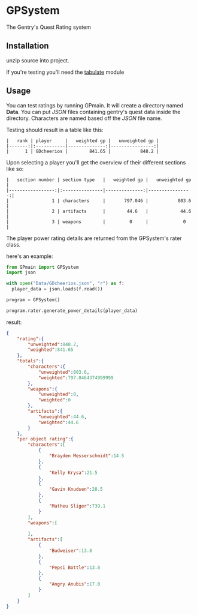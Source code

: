 # GPSystem
The Gentry's Quest Rating system

## Installation
unzip source into project.

If you're testing you'll need the [tabulate](https://pypi.org/project/tabulate/) module

## Usage
You can test ratings by running GPmain. It will create a directory named **Data**. You can put *JSON* files containing gentry's quest data inside the directory. Characters are named based off the *JSON* file name.

Testing should result in a table like this:
```
|   rank | player     |   weighted gp |   unweighted gp |
|-------:|:-----------|--------------:|----------------:|
|      1 | GDcheerios |        841.65 |           848.2 |
```

Upon selecting a player you'll get the overview of their different sections like so:
```
|   section number | section type   |   weighted gp |   unweighted gp |
|-----------------:|:---------------|--------------:|----------------:|
|                1 | characters     |       797.046 |           803.6 |
|                2 | artifacts      |        44.6   |            44.6 |
|                3 | weapons        |         0     |             0   |
```

The player power rating details are returned from the GPSystem's rater class.

here's an example:
```py
from GPmain import GPSystem
import json

with open("Data/GDcheerios.json", "r") as f:
  player_data = json.loads(f.read())

program = GPSystem()

program.rater.generate_power_details(player_data)
```

result:
```json
{
    "rating":{
        "unweighted":848.2,
        "weighted":841.65
    },
    "totals":{
        "characters":{
            "unweighted":803.6,
            "weighted":797.0464374999999
        },
        "weapons":{
            "unweighted":0,
            "weighted":0
        },
        "artifacts":{
            "unweighted":44.6,
            "weighted":44.6
        }
    },
    "per object rating":{
        "characters":[
            {
                "Brayden Messerschmidt":14.5
            },
            {
                "Kelly Krysa":21.5
            },
            {
                "Gavin Knudsen":28.5
            },
            {
                "Matheu Sliger":739.1
            }
        ],
        "weapons":[
            
        ],
        "artifacts":[
            {
                "Budweiser":13.8
            },
            {
                "Pepsi Bottle":13.8
            },
            {
                "Angry Anubis":17.0
            }
        ]
    }
}
```
